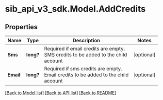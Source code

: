 # sib_api_v3_sdk.Model.AddCredits
## Properties

Name | Type | Description | Notes
------------ | ------------- | ------------- | -------------
**Sms** | **long?** | Required if email credits are empty. SMS credits to be added to the child account | [optional] 
**Email** | **long?** | Required if sms credits are empty. Email credits to be added to the child account | [optional] 

[[Back to Model list]](../README.md#documentation-for-models) [[Back to API list]](../README.md#documentation-for-api-endpoints) [[Back to README]](../README.md)

